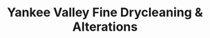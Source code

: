 ---
title: "Yankee Valley Fine Drycleaning & Alterations"
url: /airdrie/yankee-valley-fine-drycleaning-and-alterations/
shop: laundry
---